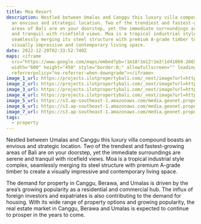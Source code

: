 ```yaml
---
title: Moa Resort
description: Nestled between Umalas and Canggu this luxury villa compound boasts
  an envious and strategic location. Two of the trendiest and fastest-growing
  areas of Bali are on your doorstep, yet the immediate surroundings are serene
  and tranquil with ricefield views. Moa is a tropical industrial style complex,
  seamlessly merging its steel structure with premium A-grade timber to create a
  visually impressive and contemporary living space.
date: 2022-12-20T02:33:52.740Z
maps: <iframe
  src="https://www.google.com/maps/embed?pb=!1m18!1m12!1m3!1d41069.26651635416!2d115.09857743291478!3d-8.651451158948879!2m3!1f0!2f0!3f0!3m2!1i1024!2i768!4f13.1!3m3!1m2!1s0x2dd239f5dec2e18f%3A0xd7c014800af447da!2sVilla%20Moa!5e0!3m2!1sen!2sid!4v1671503752331!5m2!1sen!2sid"
  width="600" height="450" style="border:0;" allowfullscreen="" loading="lazy"
  referrerpolicy="no-referrer-when-downgrade"></iframe>
image_1_url: https://projects.ilotpropertybali.com/_next/image?url=https%3A%2F%2Fs3.ap-southeast-1.amazonaws.com%2Fmedia.geonet.properties%2Fprojectimages%2F62afeb0fd016020bdad2802d%2Fexterior%2F_MG_0621-HDR-Edit_airbnb.jpg&w=3840&q=75
image_2_url: https://projects.ilotpropertybali.com/_next/image?url=https%3A%2F%2Fs3.ap-southeast-1.amazonaws.com%2Fmedia.geonet.properties%2Fprojectimages%2F62afeb0fd016020bdad2802d%2Fexterior%2F_MG_0618-HDR_airbnb.jpg&w=3840&q=75
image_3_url: https://projects.ilotpropertybali.com/_next/image?url=https%3A%2F%2Fs3.ap-southeast-1.amazonaws.com%2Fmedia.geonet.properties%2Fprojectimages%2F62afeb0fd016020bdad2802d%2Fexterior%2F_MG_0577-HDR_airbnb.jpg&w=3840&q=75
image_4_url: https://projects.ilotpropertybali.com/_next/image?url=https%3A%2F%2Fs3.ap-southeast-1.amazonaws.com%2Fmedia.geonet.properties%2Fprojectimages%2F62afeb0fd016020bdad2802d%2Fexterior%2F_MG_0568-HDR-2_airbnb.jpg&w=3840&q=75
image_5_url: https://s3.ap-southeast-1.amazonaws.com/media.geonet.properties/projectimages/62afeb0fd016020bdad2802d/exterior/IMG_3747.jpg
image_6_url: https://s3.ap-southeast-1.amazonaws.com/media.geonet.properties/projectimages/62afeb0fd016020bdad2802d/exterior/MOA-1.jpg
image_7_url: https://s3.ap-southeast-1.amazonaws.com/media.geonet.properties/projectimages/62afeb0fd016020bdad2802d/exterior/MOA-32.jpg
tags:
  - property
---
```

Nestled between Umalas and Canggu this luxury villa compound boasts an envious and strategic location. Two of the trendiest and fastest-growing areas of Bali are on your doorstep, yet the immediate surroundings are serene and tranquil with ricefield views. Moa is a tropical industrial style complex, seamlessly merging its steel structure with premium A-grade timber to create a visually impressive and contemporary living space.

The demand for property in Canggu, Berawa, and Umalas is driven by the area’s growing popularity as a residential and commercial hub. The influx of foreign investors and expatriates is also contributing to the demand for housing. With its wide range of property options and growing popularity, the real estate market in Canggu, Berawa and Umalas is expected to continue to prosper in the years to come.